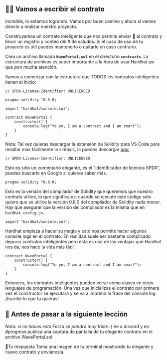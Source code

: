 ## 👩‍💻 Vamos a escribir el contrato

Increíble, lo estamos logrando.
Vamos por buen camino y ahora si vamos directo a realizar nuestro proyecto.

Construyamos un contrato inteligente que nos permite enviar 👋 al contrato y llevar un registro y conteo del # de saludos. 
Si el caso de uso de tu proyecto es útil puedes mantenerlo o quitarlo en caso contrario.

Crea un archivo llamado **`WavePortal.sol`** en el directorio **`contracts`**. La estructura de archivos es super importante a la hora de usar Hardhat así que pon mucha atención.

Vamos a comenzar con la estructura que TODOS los contratos inteligentes tienen al inicio:

```solidity
// SPDX-License-Identifier: UNLICENSED

pragma solidity ^0.8.0;

import "hardhat/console.sol";

contract WavePortal {
    constructor() {
        console.log("Yo yo, I am a contract and I am smart");
    }
}
```

Nota: Tal vez quieras descargar la extensión de Solidity para VS Code para resaltar más fácilmente la sintaxis, la puedes descargar [aquí](https://marketplace.visualstudio.com/items?itemName=JuanBlanco.solidity)

```solidity
// SPDX-License-Identifier: UNLICENSED
```

Esto es sólo un comentario elegante, es el "identificador de licencia SPDX", puedes buscarlo en Google si quieres saber más.

```solidity
pragma solidity ^0.8.0;
```

Esto es la versión del compilador de Solidity que queremos que nuestro contrato utilice, lo que significa es: cuando se ejecute este código sólo quiero que se utilice la versión 0.8.0 del compilador de Solidity nada menor. 
Hay que asegurar que la versión del compilador es la misma que en `hardhat.config.js`.

```solidity
import "hardhat/console.sol";
```

Hardhat empieza a hacer su magia y esto nos permite hacer algunos console logs en el contrato. En realidad suele ser bastante complicado depurar contratos inteligentes pero esta es una de las ventajas que Hardhat nos da, nos hace la vida más fácil.

```solidity
contract WavePortal {
    constructor() {
        console.log("Yo yo, I am a contract and I am smart");
    }
}
```

Entonces, los contratos inteligentes pueden verse como clases en otros lenguajes de programación. Una vez que inicializas el contrato por primera vez el constructor se ejecutará y se va a imprimir la frase del console log. ¡Escribe lo que tu quieras!

## 🚨 Antes de pasar a la siguiente lección
*Nota: si no haces esto Farza se pondrá muy triste :(*
Ve a discord y en #progress publica una captura de pantalla de tu elegante contrato en el archivo WavePortal.sol

📝Tu respuesta
Toma una imagen de tu terminal mostrando tu elegante y nuevo contrato y envíanosla.
